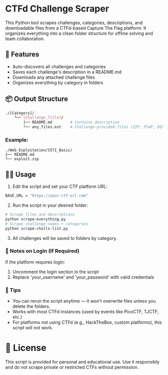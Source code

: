 # CTFd Challenge Scraper

This Python tool scrapes challenges, categories, descriptions, and downloadable files from a CTFd-based Capture The Flag platform. It organizes everything into a clean folder structure for offline solving and team collaboration.

## 🚀 Features
- Auto-discovers all challenges and categories
- Saves each challenge's description in a README.md
- Downloads any attached challenge files
- Organizes everything by category in folders

## 📦 Output Structure
```bash
./[Category]/
    └── [Challenge_Title]/
        ├── README.md        # Contains description
        └── any_files.ext    # Challenge-provided files (ZIP, PCAP, BIN, etc.)
```
### Example:
```
./Web_Exploitation/SSTI_Basic/
├── README.md
└── exploit.zip
```

## 🧑‍💻 Usage
1. Edit the script and set your CTF platform URL:
```bash
BASE_URL = "https://your-ctf-url.com"
```
2. Run the script in your desired folder:
```bash
# Scrape files and descriptions
python scrape-everything.py
# Scrape challenge names + categories
python scrape-challs-list.py
```
3. All challenges will be saved to folders by category.

### 🔐 Notes on Login (If Required)
If the platform requires login:
1. Uncomment the login section in the script
2. Replace 'your_username' and 'your_password' with valid credentials


### 🧠 Tips
- You can rerun the script anytime — it won't overwrite files unless you delete the folders.
- Works with most CTFd instances (used by events like PicoCTF, TJCTF, etc.)
- For platforms not using CTFd (e.g., HackTheBox, custom platforms), this script will not work.


# 📜 License
This script is provided for personal and educational use. Use it responsibly and do not scrape private or restricted CTFs without permission.